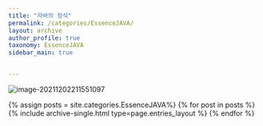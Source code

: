 ```yaml
---
title: "자바의 정석"
permalink: /categories/EssenceJAVA/
layout: archive
author_profile: true
taxonomy: EssenceJAVA
sidebar_main: true


---
```


![image-20211202211551097](https://raw.githubusercontent.com/ShinDongHun1/image_repo/main/img/image-20211202211551097.png)

{% assign posts = site.categories.EssenceJAVA%}
{% for post in posts %} {% include archive-single.html type=page.entries_layout %} {% endfor %}

